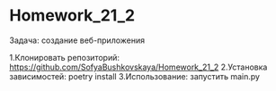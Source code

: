 # Homework_21_2
Задача: создание веб-приложения

1.Клонировать репозиторий: https://github.com/SofyaBushkovskaya/Homework_21_2
2.Установка зависимостей: poetry install
3.Использование: запустить main.py